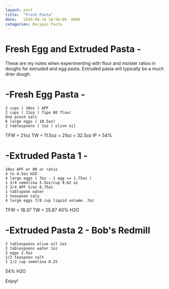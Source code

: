 ```yaml
---
layout: post
title:  "Fresh Pasta"
date:   2020-08-16 10:56:00 -0800
categories: Recipes Pasta 
---
```


# Fresh Egg and Extruded Pasta -

These are my notes when experimenting with flour and moister ratios in doughs for extruded and egg pasta.  Extruded pasta will typically be a much drier dough.  

# -Fresh Egg Pasta - 

	2 cups ( 10oz ) APF 
	2 cups ( 11oz ) Tipo 00 flour
	One pinch salt
	6 large eggs ( 10.5oz)
	2 tablespoons ( 1oz ) olive oil 

TFW = 21oz
TW = 11.5oz + 21oz = 32.5oz
IP = 54%


# -Extruded Pasta 1 - 
	
	10oz APF or 00 or ratio
	4 to 4.5oz H2O
	4 large eggs ( 7oz - 1 egg == 1.75oz )
	1 3/4 semolina 5.5oz/cup 9.62 oz 
	1 3/4 APF 5/oz 8.75oz 
	1 tablspoon water
	1 teaspoon saly
	4 large eggs 7/8 cup liquid volume. 7oz

TFW = 18.37
TW = 25.87
40% H2O

# -Extruded Pasta 2 - Bob's Redmill
	
	2 tablespoons olive oil 1oz
	2 tablespoons water 1oz
	2 eggs 2.5oz
	1/2 teaspoon salt
	1 1/2 cup semolina 8.25

54% H2O



Enjoy!

[github-pages]: https://pages.github.com/
[jekyll-gh]:   https://github.com/jekyll/jekyll
